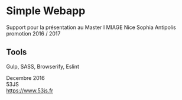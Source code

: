 # Simple Webapp 
Support pour la présentation au Master I MIAGE Nice Sophia Antipolis promotion 2016 / 2017
## Tools
Gulp, SASS, Browserify, Eslint    
    
Decembre 2016    
53JS    
https://www.53js.fr    
